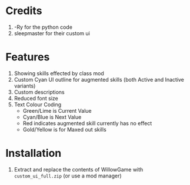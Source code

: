 # Credits

1. -Ry for the python code
2. sleepmaster for their custom ui

# Features

1. Showing skills effected by class mod
2. Custom Cyan UI outline for augmented skills (both Active and Inactive variants)
3. Custom descriptions
4. Reduced font size
5. Text Colour Coding
    - Green/Lime is Current Value
    - Cyan/Blue is Next Value
    - Red indicates augmented skill currently has no effect
    - Gold/Yellow is for Maxed out skills

# Installation

1. Extract and replace the contents of WillowGame with `custom_ui_full.zip` (or use a mod manager)
